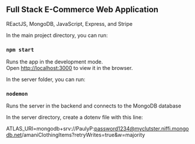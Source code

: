 ## Full Stack E-Commerce Web Application

REactJS, MongoDB, JavaScript, Express, and Stripe

In the main project directory, you can run:

### `npm start`

Runs the app in the development mode.<br />
Open [http://localhost:3000](http://localhost:3000) to view it in the browser.

In the server folder, you can run:

### `nodemon`

Runs the server in the backend and connects to the MongoDB database

In the server directory, create a dotenv file with this line:

ATLAS_URI=mongodb+srv://PaulyP:password1234@myclutster.niffi.mongodb.net/amaniClothingItems?retryWrites=true&w=majority





